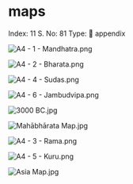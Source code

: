# maps

Index: 11
S. No: 81
Type: 📎 appendix

![A4 - 1 - Mandhatra.png](maps%20671569ac106041528aeaba1d1ac8a083/A4_-_1_-_Mandhatra.png)

![A4 - 2 - Bharata.png](maps%20671569ac106041528aeaba1d1ac8a083/A4_-_2_-_Bharata.png)

![A4 - 4 - Sudas.png](maps%20671569ac106041528aeaba1d1ac8a083/A4_-_4_-_Sudas.png)

![A4 - 6 - Jambudvipa.png](maps%20671569ac106041528aeaba1d1ac8a083/A4_-_6_-_Jambudvipa.png)

![3000 BC.jpg](maps%20671569ac106041528aeaba1d1ac8a083/3000_BC.jpg)

![Mahābhārata Map.jpg](maps%20671569ac106041528aeaba1d1ac8a083/Mahabharata_Map.jpg)

![A4 - 3 - Rama.png](maps%20671569ac106041528aeaba1d1ac8a083/A4_-_3_-_Rama.png)

![A4 - 5 - Kuru.png](maps%20671569ac106041528aeaba1d1ac8a083/A4_-_5_-_Kuru.png)

![Asia Map.jpg](maps%20671569ac106041528aeaba1d1ac8a083/Asia_Map.jpg)